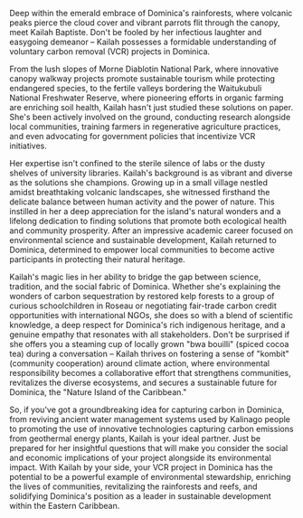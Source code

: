 Deep within the emerald embrace of Dominica's rainforests, where volcanic peaks pierce the cloud cover and vibrant parrots flit through the canopy, meet Kailah Baptiste. Don't be fooled by her infectious laughter and easygoing demeanor – Kailah possesses a formidable understanding of voluntary carbon removal (VCR) projects in Dominica.

From the lush slopes of Morne Diablotin National Park, where innovative canopy walkway projects promote sustainable tourism while protecting endangered species, to the fertile valleys bordering the Waitukubuli National Freshwater Reserve, where pioneering efforts in organic farming are enriching soil health, Kailah hasn't just studied these solutions on paper. She's been actively involved on the ground, conducting research alongside local communities, training farmers in regenerative agriculture practices, and even advocating for government policies that incentivize VCR initiatives.

Her expertise isn't confined to the sterile silence of labs or the dusty shelves of university libraries. Kailah's background is as vibrant and diverse as the solutions she champions. Growing up in a small village nestled amidst breathtaking volcanic landscapes, she witnessed firsthand the delicate balance between human activity and the power of nature. This instilled in her a deep appreciation for the island's natural wonders and a lifelong dedication to finding solutions that promote both ecological health and community prosperity. After an impressive academic career focused on environmental science and sustainable development, Kailah returned to Dominica, determined to empower local communities to become active participants in protecting their natural heritage.

Kailah's magic lies in her ability to bridge the gap between science, tradition, and the social fabric of Dominica. Whether she's explaining the wonders of carbon sequestration by restored kelp forests to a group of curious schoolchildren in Roseau or negotiating fair-trade carbon credit opportunities with international NGOs, she does so with a blend of scientific knowledge, a deep respect for Dominica's rich indigenous heritage, and a genuine empathy that resonates with all stakeholders. Don't be surprised if she offers you a steaming cup of locally grown "bwa bouilli" (spiced cocoa tea) during a conversation – Kailah thrives on fostering a sense of "kombit" (community cooperation) around climate action, where environmental responsibility becomes a collaborative effort that strengthens communities, revitalizes the diverse ecosystems, and secures a sustainable future for Dominica, the "Nature Island of the Caribbean."

So, if you've got a groundbreaking idea for capturing carbon in Dominica, from reviving ancient water management systems used by Kalinago people to promoting the use of innovative technologies capturing carbon emissions from geothermal energy plants, Kailah is your ideal partner. Just be prepared for her insightful questions that will make you consider the social and economic implications of your project alongside its environmental impact. With Kailah by your side, your VCR project in Dominica has the potential to be a powerful example of environmental stewardship, enriching the lives of communities, revitalizing the rainforests and reefs, and solidifying Dominica's position as a leader in sustainable development within the Eastern Caribbean.  
